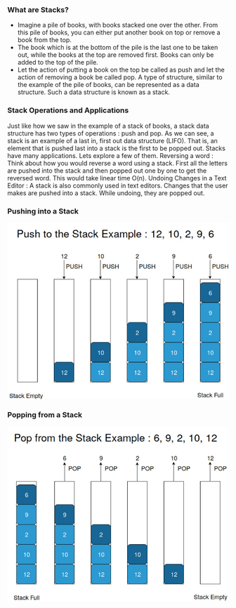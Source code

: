 ### What are Stacks?
  -  Imagine a pile of books, with books stacked one over the other. From this pile of books, you can either put another book on top or remove a book from the top.
  -  The book which is at the bottom of the pile is the last one to be taken out, while the books at the top are removed first. Books can only be added to the top of the pile.
  -  Let the action of putting a book on the top be called as push and let the action of removing a book be called pop. A type of structure, similar to the example of the pile of books, can be represented as a data structure. Such a data structure is known as a stack.

### Stack Operations and Applications
Just like how we saw in the example of a stack of books, a stack data structure has two types of operations : push and pop. As we can see, a stack is an example of a last in, first out data structure (LIFO). That is, an element that is pushed last into a stack is the first to be popped out. Stacks have many applications. Lets explore a few of them. Reversing a word : Think about how you would reverse a word using a stack. First all the letters are pushed into the stack and then popped out one by one to get the reversed word. This would take linear time O(n). Undoing Changes in a Text Editor : A stack is also commonly used in text editors. Changes that the user makes are pushed into a stack. While undoing, they are popped out.

### Pushing into a Stack
<img src="images/push-demo.jpg"/>

### Popping from a Stack
<img src="images/pop-demo.jpg"/>
